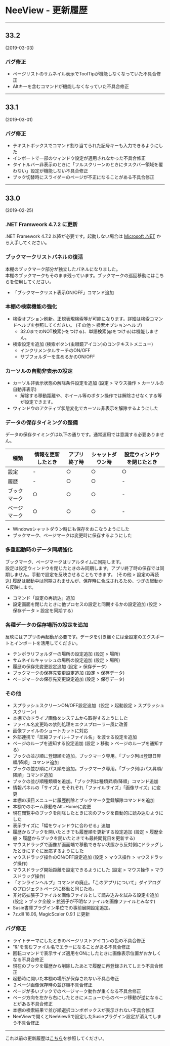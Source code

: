 # NeeView <VERSION/> - 更新履歴

---

## 33.2
(2019-03-03)

### バグ修正

- ページリストのサムネイル表示でToolTipが機能しなくなっていた不具合修正
- Altキーを含むコマンドが機能しなくなっていた不具合修正

----

## 33.1
(2019-03-01)

### バグ修正

- テキストボックスでコマンド割り当てられた記号キーも入力できるようにした
- インポートで一部のウィンドウ設定が適用されなかった不具合修正
- タイトルバー非表示のときに「フルスクリーンのときにタスクバー領域を覆わない」設定が機能しない不具合修正
- ブック切替時にスライダーのページが不正になることがある不具合修正


----

## 33.0
(2019-02-25)

### .NET Framweork 4.7.2 に更新
.NET Framework 4.7.2 以降が必要です。起動しない場合は [Microsoft .NET](https://dotnet.microsoft.com/download/dotnet-framework-runtime) から入手してください。

### ブックマークリストパネルの復活
本棚のブックマーク部分が独立したパネルになりました。  
本棚のブックマークもそのまま残っています。ブックマークの巡回移動にはこちらを使用してください。

- 「ブックマークリスト表示ON/OFF」コマンド追加

### 本棚の検索機能の強化
- 検索オプション刷新。正規表現検索等が可能になります。詳細は検索コマンドヘルプを参照してください。 (その他 > 検索オプションヘルプ)
    - 32.0までのNOT検索(-をつける)、単語検索(@をつける)は機能しません。
- 検索設定を追加 (検索ボタン(虫眼鏡アイコン)のコンテキストメニュー) 
    - インクリメンタルサーチのON/OFF
    - サブフォルダーを含めるかのON/OFF

### カーソルの自動非表示の設定
- カーソル非表示状態の解除条件設定を追加 (設定 > マウス操作 > カーソルの自動非表示)
    - 解除する移動距離や、ホイール等のボタン操作では解除させなくする等が設定できます。
- ウィンドウのアクティブ状態変化でカーソル非表示を解除するようにした

### データの保存タイミングの整備
データの保存タイミングは以下の通りです。通常運用では意識する必要ありません。

|種類|情報を更新したとき|アプリ終了時|シャットダウン時|設定ウィンドウを閉じたとき|
|-|-|-|-|-|
|設定|-|○|○|○||
|履歴|-|○|○|-|
|ブックマーク|○|○|○|-|
|ページマーク|○|○|○|-|

- Windowsシャットダウン時にも保存をおこなうようにした
- ブックマーク、ページマークは変更時に保存するようにした

### 多重起動時のデータ同期強化
ブックマーク、ページマークはリアルタイムに同期します。  
設定は設定ウィンドウを閉じたときのみ同期します。アプリ終了時の保存では同期しません。手動で設定を反映させることもできます。 (その他 > 設定の再読込)
履歴は起動中は同期されませんが、保存時に合成されるため、つぎの起動から反映します。

- コマンド「設定の再読込」追加
- 設定画面を閉じたときに他プロセスの設定と同期するかの設定追加 (設定 > 保存データ > 設定を同期する)

### 各種データの保存場所の設定を追加
反映にはアプリの再起動が必要です。データを引き継ぐには全設定のエクスポートとインポートを活用してください。

- テンポラリフォルダーの場所の設定追加 (設定 > 場所)
- サムネイルキャッシュの場所の設定追加 (設定 > 場所)
- 履歴の保存先変更設定追加 (設定 > 保存データ)
- ブックマークの保存先変更設定追加 (設定 > 保存データ)
- ページマークの保存先変更設定追加 (設定 > 保存データ)

### その他
- スプラッシュスクリーンON/OFF設定追加（設定 > 起動設定 > スプラッシュスクリーン)
- 本棚でのドライブ画像をシステムから取得するようにした
- ファイル名変更時の禁則処理をエクスプローラー風に改善
- 画像ファイルのショートカットに対応
- 外部連携で「圧縮ファイル＋ファイル名」を渡せる設定を追加
- ページのループを通知する設定追加 (設定 > 移動 > ページのループを通知する)
- ブックの並び順に登録順を追加。ブックマーク専用。「ブック列は登録日昇順/降順」コマンド追加
- ブックの並び順にパス順を追加。ブックマーク専用。「ブック列はパス昇順/降順」コマンド追加
- ブックの並び順種類順を追加。「ブック列は種類昇順/降順」コマンド追加
- 情報パネルの「サイズ」をそれぞれ「ファイルサイズ」「画像サイズ」に変更
- 本棚の項目メニューに履歴削除とブックマーク登録解除コマンドを追加
- 本棚でのホーム移動をAlt+Homeに変更
- 現在閲覧中のブックを削除したときに次のブックを自動的に読み込むようにした
- 表示サイズに「幅をウィンドウに合わせる」追加
- 履歴からブックを開いたときでも履歴順を更新する設定追加 (設定 > 履歴全般 > 履歴からブックを開いたときでも最終閲覧日を更新する)
- マウスドラッグで画像が画面端で移動できない状態から反対側にドラッグしたときにすぐに反応するようにした
- マウスドラッグ操作のON/OFF設定追加 (設定 > マウス操作 > マウスドラッグ操作)
- マウスドラッグ開始距離を設定できるようにした (設定 > マウス操作 > マウスドラッグ操作)
- 「オンラインヘルプ」コマンドの廃止。「このアプリについて」ダイアログのプロジェクトページに移動と同じため。
- 非対応拡張子ファイルを画像ファイルとして読み込みを試みる設定を追加 (設定 > ブック全般 > 拡張子が不明なファイルを画像ファイルとみなす)
- Susie書庫プラグイン単位での事前展開設定追加。
- 7z.dll 18.06, MagicScaler 0.9.1 に更新

### バグ修正
- ライトテーマにしたときのページリストアイコンの色の不具合修正
- "&"を含むファイル名でエラーになることがある不具合修正
- 回転コマンドで表示サイズ適用をONにしたときに画像表示位置がおかしくなる不具合修正
- 現在のブックを履歴から削除したあとで履歴に再登録されてしまう不具合修正
- 起動時に開いた本棚の場所が保存されない不具合修正
- ２ページ画像保存時の並び順不具合修正
- ページが多いブックでのページマーク動作が重くなる不具合修正
- ページ方向を左から右にしたときにメニューからのページ移動が逆になることがある不具合修正
- 本棚の検索結果で並び順選択コンボボックスが表示されない不具合修正
- NeeViewで開くとNeeViewSで設定したSusieプラグイン設定が消えてしまう不具合修正

----

これ以前の更新履歴は[こちら](https://bitbucket.org/neelabo/neeview/wiki/ChangeLog)を参照してください。
